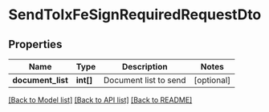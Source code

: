 # SendToIxFeSignRequiredRequestDto

## Properties
Name | Type | Description | Notes
------------ | ------------- | ------------- | -------------
**document_list** | **int[]** | Document list to send | [optional] 

[[Back to Model list]](../README.md#documentation-for-models) [[Back to API list]](../README.md#documentation-for-api-endpoints) [[Back to README]](../README.md)


